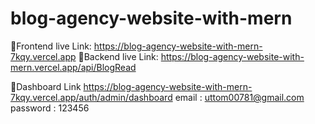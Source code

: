 ﻿# blog-agency-website-with-mern
🔴Frontend live Link: https://blog-agency-website-with-mern-7kqy.vercel.app
🔴Backend live Link: https://blog-agency-website-with-mern.vercel.app/api/BlogRead

🔴Dashboard Link   https://blog-agency-website-with-mern-7kqy.vercel.app/auth/admin/dashboard
email : uttom00781@gmail.com
password : 123456
